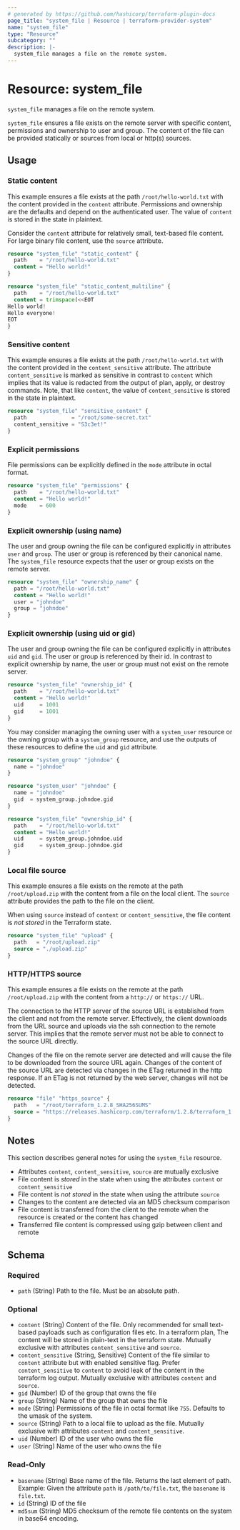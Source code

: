 ```yaml
---
# generated by https://github.com/hashicorp/terraform-plugin-docs
page_title: "system_file | Resource | terraform-provider-system"
name: "system_file"
type: "Resource"
subcategory: ""
description: |-
  system_file manages a file on the remote system.
---
```


# Resource: system_file

`system_file` manages a file on the remote system.

`system_file` ensures a file exists on the remote server with specific content, permissions and ownership to user and group. The content of the file can be provided statically or sources from local or http(s) sources.

## Usage

### Static content

This example ensures a file exists at the path `/root/hello-world.txt` with the content provided in the `content` attribute. Permissions and ownership are the defaults and depend on the authenticated user. The value of `content` is stored in the state in plaintext.

Consider the `content` attribute for relatively small, text-based file content. For large binary file content, use the `source` attribute.

```terraform
resource "system_file" "static_content" {
  path    = "/root/hello-world.txt"
  content = "Hello world!"
}
```

```terraform
resource "system_file" "static_content_multiline" {
  path    = "/root/hello-world.txt"
  content = trimspace(<<EOT
Hello world!
Hello everyone!
EOT
}
```

### Sensitive content

This example ensures a file exists at the path `/root/hello-world.txt` with the content provided in the `content_sensitive` attribute. The attribute `content_sensitive` is marked as sensitive in contrast to `content` which implies that its value is redacted from the output of plan, apply, or destroy commands. Note, that like `content`, the value of  `content_sensitive` is stored in the state in plaintext.

```terraform
resource "system_file" "sensitive_content" {
  path              = "/root/some-secret.txt"
  content_sensitive = "S3c3et!"
}
```

### Explicit permissions

File permissions can be explicitly defined in the `mode` attribute in octal format.

```terraform
resource "system_file" "permissions" {
  path    = "/root/hello-world.txt"
  content = "Hello world!"
  mode    = 600
}
```

### Explicit ownership (using name)

The user and group owning the file can be configured explicitly in attributes `user` and `group`. The user or group is referenced by their canonical name. The `system_file` resource expects that the user or group exists on the remote server.

```terraform
resource "system_file" "ownership_name" {
  path = "/root/hello-world.txt"
  content = "Hello world!"
  user = "johndoe"
  group = "johndoe"
}
```

### Explicit ownership (using uid or gid)

The user and group owning the file can be configured explicitly in attributes `uid` and `gid`. The user or group is referenced by their id. In contrast to explicit ownership by name, the user or group must not exist on the remote server.

```terraform
resource "system_file" "ownership_id" {
  path    = "/root/hello-world.txt"
  content = "Hello world!"
  uid     = 1001
  gid     = 1001
}
```

You may consider managing the owning user with a `system_user` resource or the owning group with a `system_group` resource, and use the outputs of these resources to define the `uid` and `gid` attribute.

```terraform
resource "system_group" "johndoe" {
  name = "johndoe"
}

resource "system_user" "johndoe" {
  name = "johndoe"
  gid  = system_group.johndoe.gid
}

resource "system_file" "ownership_id" {
  path    = "/root/hello-world.txt"
  content = "Hello world!"
  uid     = system_group.johndoe.uid
  gid     = system_group.johndoe.gid
}
```

### Local file source

This example ensures a file exists on the remote at the path `/root/upload.zip` with the content from a file on the local client. The `source` attribute provides the path to the file on the client.

When using `source` instead of `content` or `content_sensitive`, the file content is *not stored* in the Terraform state.

```terraform
resource "system_file" "upload" {
  path   = "/root/upload.zip"
  source = "./upload.zip"
}
```

### HTTP/HTTPS source

This example ensures a file exists on the remote at the path `/root/upload.zip` with the content from a `http://` or `https://` URL.

The connection to the HTTP server of the source URL is established from the client and not from the remote server. Effectively, the client downloads from the URL source and uploads via the ssh connection to the remote server. This implies that the remote server must not be able to connect to the source URL directly.

Changes of the file on the remote server are detected and will cause the file to be downloaded from the source URL again. Changes of the content of the source URL are detected via changes in the ETag returned in the http response. If an ETag is not returned by the web server, changes will not be detected.

```terraform
resource "file" "https_source" {
  path   = "/root/terraform_1.2.8_SHA256SUMS"
  source = "https://releases.hashicorp.com/terraform/1.2.8/terraform_1.2.8_SHA256SUMS"
}
```

## Notes

This section describes general notes for using the `system_file` resource.

- Attributes `content`, `content_sensitive`, `source` are mutually exclusive
- File content is *stored* in the state when using the attributes `content` or `content_sensitive`
- File content is *not stored* in the state when using the attribute `source`
- Changes to the content are detected via an MD5 checksum comparison
- File content is transferred from the client to the remote when the resource is created or the content has changed
- Transferred file content is compressed using gzip between client and remote

<!-- schema generated by tfplugindocs -->
## Schema

### Required

- `path` (String) Path to the file. Must be an absolute path.

### Optional

- `content` (String) Content of the file. Only recommended for small text-based payloads such as configuration files etc. In a terraform plan,  The content will be stored in plain-text in the terraform state. Mutually exclusive with attributes `content_sensitive` and `source`.
- `content_sensitive` (String, Sensitive) Content of the file similar to `content` attribute but with enabled sensitive flag. Prefer `content_sensitive` to `content` to avoid leak of the content in the terraform log output. Mutually exclusive with attributes `content` and `source`.
- `gid` (Number) ID of the group that owns the file
- `group` (String) Name of the group that owns the file
- `mode` (String) Permissions of the file in octal format like `755`. Defaults to the umask of the system.
- `source` (String) Path to a local file to upload as the file. Mutually exclusive with attributes `content` and `content_sensitive`.
- `uid` (Number) ID of the user who owns the file
- `user` (String) Name of the user who owns the file

### Read-Only

- `basename` (String) Base name of the file. Returns the last element of path. Example: Given the attribute `path` is `/path/to/file.txt`, the `basename` is `file.txt`.
- `id` (String) ID of the file
- `md5sum` (String) MD5 checksum of the remote file contents on the system in base64 encoding.


